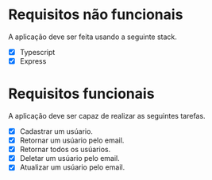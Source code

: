 # Requisitos não funcionais
A aplicação deve ser feita usando a seguinte stack.
- [x] Typescript
- [x] Express

# Requisitos funcionais
A aplicação deve ser capaz de realizar as seguintes tarefas.
- [x] Cadastrar um usúario.
- [x] Retornar um usúario pelo email.
- [X] Retornar todos os usúarios.
- [X] Deletar um usúario pelo email.
- [X] Atualizar um usúario pelo email.